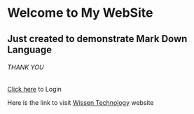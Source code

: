 # Welcome to My WebSite
## Just created to demonstrate Mark Down Language
###### THANK YOU
[Click here](login.html) to Login 

Here is the link to visit [Wissen Technology](https://wissen.com) website
